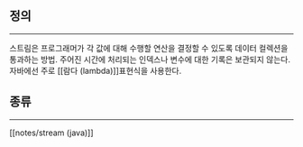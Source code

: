 ## 정의
---
스트림은 프로그래머가 각 값에 대해 수행할 연산을 결정할 수 있도록 데이터 컬렉션을 통과하는 방법.
주어진 시간에 처리되는 인덱스나 변수에 대한 기록은 보관되지 않는다.
자바에선 주로 [[람다 (lambda)]]표현식을 사용한다.
## 종류
---
[[notes/stream (java)]]